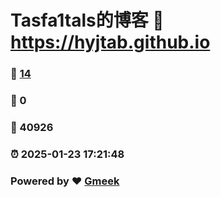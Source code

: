 # Tasfa1tals的博客 :link: https://hyjtab.github.io 
### :page_facing_up: [14](https://hyjtab.github.io/tag.html) 
### :speech_balloon: 0 
### :hibiscus: 40926 
### :alarm_clock: 2025-01-23 17:21:48 
### Powered by :heart: [Gmeek](https://github.com/Meekdai/Gmeek)
